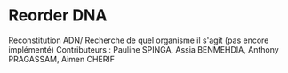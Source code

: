 # Reorder DNA
Reconstitution ADN/ Recherche de quel organisme il s'agit (pas encore implémenté)
Contributeurs : Pauline SPINGA, Assia BENMEHDIA, Anthony PRAGASSAM, Aimen CHERIF  
